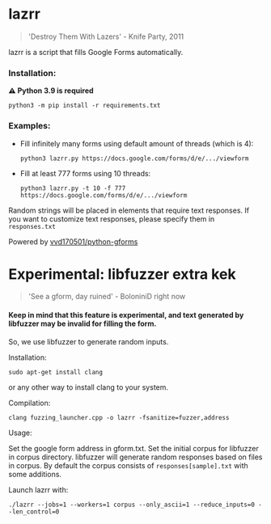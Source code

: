 # lazrr
> 'Destroy Them With Lazers' - Knife Party, 2011

lazrr is a script that fills Google Forms automatically.

### Installation:

**⚠️ Python 3.9 is required**

`
    python3 -m pip install -r requirements.txt
`

### Examples:

- Fill infinitely many forms using default amount of threads (which is 4):

    `
        python3 lazrr.py https://docs.google.com/forms/d/e/.../viewform
    `

- Fill at least 777 forms using 10 threads:

    `
        python3 lazrr.py -t 10 -f 777 https://docs.google.com/forms/d/e/.../viewform
    `

Random strings will be placed in elements that require text responses. If you want to customize text responses, please specify them in `responses.txt`

Powered by [vvd170501/python-gforms](https://github.com/vvd170501/python-gforms)

# Experimental: libfuzzer extra kek
> 'See a gform, day ruined' - BoloniniD right now

#### Keep in mind that this feature is experimental, and text generated by libfuzzer may be invalid for filling the form.

So, we use libfuzzer to generate random inputs.

Installation:

`
    sudo apt-get install clang
`

or any other way to install clang to your system.

Compilation:

`
    clang fuzzing_launcher.cpp -o lazrr -fsanitize=fuzzer,address
`

Usage:

Set the google form address in gform.txt. Set the initial corpus for libfuzzer in corpus directory. libfuzzer will generate random responses based on files in corpus. By default the corpus consists of `responses[sample].txt` with some additions.

Launch lazrr with:

`
   ./lazrr --jobs=1 --workers=1 corpus --only_ascii=1 --reduce_inputs=0 --len_control=0
` 

